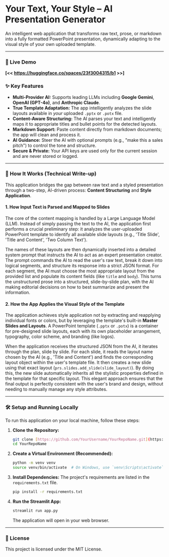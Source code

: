 # Your Text, Your Style – AI Presentation Generator

An intelligent web application that transforms raw text, prose, or markdown into a fully formatted PowerPoint presentation, dynamically adapting to the visual style of your own uploaded template.

---

### 🚀 Live Demo

**[<< https://huggingface.co/spaces/23f3004315/b1 >>]**

### ✨ Key Features

* **Multi-Provider AI:** Supports leading LLMs including **Google Gemini**, **OpenAI (GPT-4o)**, and **Anthropic Claude**.
* **True Template Adaptation:** The app intelligently analyzes the slide layouts available in *your* uploaded `.pptx` or `.potx` file.
* **Content-Aware Structuring:** The AI parses your text and intelligently maps it to appropriate titles and bullet points for the detected layouts.
* **Markdown Support:** Paste content directly from markdown documents; the app will clean and process it.
* **AI Guidance:** Steer the AI with optional prompts (e.g., "make this a sales pitch") to control the tone and structure.
* **Secure & Private:** Your API keys are used only for the current session and are never stored or logged.

---

### 🔧 How It Works (Technical Write-up)

This application bridges the gap between raw text and a styled presentation through a two-step, AI-driven process: **Content Structuring** and **Style Application**.

#### 1. How Input Text is Parsed and Mapped to Slides

The core of the content mapping is handled by a Large Language Model (LLM). Instead of simply passing the text to the AI, the application first performs a crucial preliminary step: it analyzes the user-uploaded PowerPoint template to identify all available slide layouts (e.g., 'Title Slide', 'Title and Content', 'Two Column Text').

The names of these layouts are then dynamically inserted into a detailed system prompt that instructs the AI to act as an expert presentation creator. The prompt commands the AI to read the user's raw text, break it down into logical segments, and structure its response into a strict JSON format. For each segment, the AI must choose the most appropriate layout from the provided list and populate its content fields (like `title` and `body`). This turns the unstructured prose into a structured, slide-by-slide plan, with the AI making editorial decisions on how to best summarize and present the information.

#### 2. How the App Applies the Visual Style of the Template

The application achieves style application not by extracting and reapplying individual fonts or colors, but by leveraging the template's built-in **Master Slides and Layouts**. A PowerPoint template (`.pptx` or `.potx`) is a container for pre-designed slide layouts, each with its own placeholder arrangement, typography, color scheme, and branding (like logos).

When the application receives the structured JSON from the AI, it iterates through the plan, slide by slide. For each slide, it reads the layout name chosen by the AI (e.g., 'Title and Content') and finds the corresponding layout object within the user's template file. It then creates a new slide using that exact layout (`prs.slides.add_slide(slide_layout)`). By doing this, the new slide automatically inherits all the stylistic properties defined in the template for that specific layout. This elegant approach ensures that the final output is perfectly consistent with the user's brand and design, without needing to manually manage any style attributes.

---

### 🛠️ Setup and Running Locally

To run this application on your local machine, follow these steps:

1.  **Clone the Repository:**
    ```bash
    git clone [https://github.com/YourUsername/YourRepoName.git](https://github.com/YourUsername/YourRepoName.git)
    cd YourRepoName
    ```

2.  **Create a Virtual Environment (Recommended):**
    ```bash
    python -m venv venv
    source venv/bin/activate  # On Windows, use `venv\Scripts\activate`
    ```

3.  **Install Dependencies:**
    The project's requirements are listed in the `requirements.txt` file.
    ```bash
    pip install -r requirements.txt
    ```

4.  **Run the Streamlit App:**
    ```bash
    streamlit run app.py
    ```
    The application will open in your web browser.

---

### 📜 License

This project is licensed under the MIT License.
